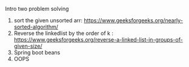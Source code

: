 Intro
two problem solving
1. sort the given unsorted arr: https://www.geeksforgeeks.org/nearly-sorted-algorithm/
2. Reverse the linkedlist by the order of k : https://www.geeksforgeeks.org/reverse-a-linked-list-in-groups-of-given-size/
3. Spring boot beans
4. OOPS